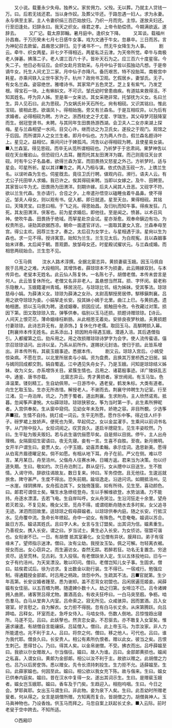 <!-- { "loadSidebar": true } -->
　　又小说。载董永少失母。独养父。家贫佣力。父殁。无以葬。乃就主人贷钱一万。曰。后若无钱还君。当以身作奴。及葬父毕还。于路忽遇一妇人。求为永妻。永与俱至主家。主人令妻织绢三百匹始放归。乃织一月而完。主惊。遂放夫妇还。行至旧逢处。妇辞永曰。我天之织女。缘君之孝。上帝令助偿债。今期满欲返。遂辞去。 
　　又广记。载太原郭翰。暑月庭中。逢织女下降。 
　　又耳谈。载福州孙昌裔。于万历癸未七月七日感牛女事。戏为文通于牛女。忽暴卒。三日而苏。言为神妃召去款留。昌裔思父辞归。见于诸书不一。然无牛女降生为人事。 
　　剧云。牵牛、织女两星。非七夕不得相近。两星私泛云津。为天帝所觉。牵牛与南极老人弹碁。拂落二子。老人谓三百六十子。皆补天石为之。应三百六十度星宿。今失二子。他日必有征应。会织女赴月宫助采。与月中仙子皆以孤独动凡想。于是帝谪牛女。托生人间尤卫二家。月中仙子亦降凡。备历艰苦。特不投胎耳。南极宫中耗星。亦乘间轶入尘世牛家为子。杭州？政尙书卫观。乞假居乡。妻邹氏。无子。有女名兰森。姿容绝世。雅嗜诗书。其家常产五色灵芝。芝上复有紫气。乃发芝根。得宝石一块。上有蝌蚪文。不可识。邹氏幼时曾患痼疾。有道姑来救得活。不知其姓名。呼为异人姊。至是率一女来访。其女采艳非常。托邹抚为义女。名曰兰生。异人见石曰。此为思砚。乃女娲氏补天石所化。尙有相砚。又识其铭曰。惟此宝砚。彼相此思。欲谐凤卜。得相始施。旁又有兰森名。于是互相叹异。以为后有求婚者。必得相砚为聘。方许之。浙西柱史之子尤星、字瑞生。其父母梦河鼓降室而生。弱冠登贤书。未聘。与其同年生田畏扬游西湖。会卫夫人二女亦来湖上探梅。星与兰森相望一水间。目交心许。继而访之为卫氏女。遂投之于观门。观馆之于后园。而所谓异人之女兰生者。即月中仙也。方为两人作合。假兰森名题诗叶上。星见之。益相忆。乘间问计于婢孤鸿。鸿吿以必得相砚为聘。且使星易女装。■入兰森室。得见思砚。而卒无从觅所谓相砚也。乃祈梦于于忠肃祠。果梦神吿以砚在天台雁宕山。但恐砚归人去耳。醒而托其友田渭洋为媒。而己则竟往天台求砚。时有牛公子名晶者。欲得兰森为室。而田畏扬又怒星之外己。方祈梦时。适与星会。叩星所祈。星以其详■吿之。两人乃相与谋。依式伪造玉砚一方。上镌兰生名。以误听森为生也。伺星旣去。竟往卫氏行聘。値观内召。濒行。语夫人云。有尤公子托田举人求婚。我已许之。俟其得砚来聘。当即以女嫁之。及牛、田聘至。其家皆以牛为尤。田畏扬为田渭洋。刻期许嫁。后夫人闻其人丑恶。又砚字不符。欲以兰生代森。生亦请行。合卺之夕。上帝遣孙悟空以磕睡虫着牛晶鼻。使不得近。邹夫人母女。则以观有书。促入都。即日就道。星至天台。果得相砚。其铭曰。天降灵宝。曰思曰相。于飞之兆。得思始昌。及归杭而知牛事。得疾发狂。几死。其友田渭洋。侠客也。前为星求婚后。即他往。至是闻之。愤甚。以术召风神。使吹牛晶、田畏扬于绝域。而挈星赴京会试。星亦渐愈。观奉命鎭边有功。为权贵所忌。诬劾其欲据西凉。朝命一面遣官详访。一面取其妻女入宫。兰森奉母至宫。得公主欢。因荐兰生才。奏之。太后召为女学士。与星相遇于涂。星尙以生为森也。求一见不得。授诗寓意。始知为兰生。兰生见太后。为白观寃。且以森姻事始末详奏。太后闻于朝。晋观爵。放邹母女还。时星殿试擢状元。与兰森成婚。而相思两砚始合。兰生忽不见。 


　　○玉马佩 
　　汶水人路术淳撰。全据北窗志异。黄损妻裴玉娥。因玉马佩自脱于吕用之之难。大段相同。其增饰者。薛琼琼本不为损妻。此云赐嫁双封。与本传异也。老叟本无姓名。此云仙人陈复休。一名陈七子。胡僧老僧。本传未尝言是何人。此云皆复休所化。老僧又名非非老人。盖悬想当然耳。损、字怀闵。裴老称乐隐散人。玉娥籍灌州靑城。移居浣花。与琼琼比邻。结为姊妹。受其筝法。琼琼慈母小娟。为薛涛义女。琼琼为薛涛之女孙。太尉高騈授房居停。騈移鎭荆襄。吕用之欲夺琼琼为妾。小娟挈走长安。投其妹小嫣于北里。曲江上巳。与黄损遇。遗帕相邀。损以玉马佩为聘。遂成姻眷。损因应试。抵触田令孜。令孜藏过对策。损因下第。田又取琼琼入宫。弹筝供奉。临别以玉马还损。损题诗赠琼琼。【诗云。人间天上恨茫茫。薄命姻缘枉断肠。从此相思无着处。安排良夜梦秋娘。夫黄损题付妻琼琼。此诗志异无有。是添饰。】复休化作老儒。取回玉马。高騈聘损入幕。【荆襄帅本传无姓名。此系添出。】损因附舟得遇玉娥。潜遁入涪。其后遇僧指引。入都擢第之后。劾斥用之。用之改损赠琼琼诗梦字为会字。使人流传蜚语。僖宗召琼琼诘问。出诗以呈。乃系从前所作。遂赐状元封诰。使归于损。此皆系增出。非本传所有。其裴玉娥事迹。悉据本传。 
　　剧又云。琼琼入宫后。小嫣受惊染病。不愿在京。以北里所居卖与小娟。资为盘费。且换其万里桥西之旧居。娟与嫣同回成都交割。娟自蜀返。江中遇见失舟女子。乃是玉娥。问知是琼琼结义姊妹。收为义女。亦系增饰关目。紧簇生情也。吕用之、诸葛殷事迹。详广陵妖乱志中。通鉴、唐书亦载。 
　　北窗志异云。秀才黄损者。家世阀阅。有玉马坠。色泽温栗。镂刻精工。生自幼佩带。一日游市中。遇老叟。鹤发朱标。大类有道者。向生乞取玉坠。生亦无所吝惜。解授老人。不谢而去。荆襄守帅聘生为记室。行至江渚。见一舟泊岸。讯之。乃贾于蜀者。道出荆襄。生求附舟。主人欣然诺焉。抵暮。忽闻筝声凄惋。大似薛琼琼。琼琼狭邪女。筝为当时第一手。此生素所狎昵者。入宫供奉矣。生从窗中窥伺。见幼女年未及筓。娇艳之容。非目所覩。少选筝声■寂。生情不自持。挑灯成一词云。生平无所愿。愿作乐中筝。得近佳人纤手子。砑罗裙上放娇声。便死也为荣。早起伺之。女以金盆濯手。生乘间以前词书名字。从门隙中投入。女拾词阅之。叹赏良久。遂启半牕窥生。见生丰姿皎然。乃曰。生平耻为贩夫贩妇。若与此生谐伉俪愿毕矣。自是频以目挑。停午。主人出舟理楫。女隔窗招生密语曰。夜无先寝。妾有一言。生喜不自胜。至夜。新月微明。女开半户谓生曰。妾贾人女。小字玉娥。幼喜弄柔翰。承示佳词。逸思新美。愿得从伯鸾齐眉德曜足矣。倘不如愿。有相从地下耳。舟子在前。严父在侧。难以尽言。某月某日。舟至涪州。父偕舟人往赛水神。日晡方返。君来当为决策。勿以纡道失期。生曰。敬如约。次日舟泊荆江。群从促行。女从牕中以目送生。生不胜情。入谒守帅。辞欲往谒故友。数日复来。帅曰。军务倥偬。且无他往。生逡巡就旅舍。陴守甚严。生度不得出。恐失前期。踰垣逸走。沿途问讯。如期抵涪州。见一水崖。绿阴拂岸。女舟孤泊其下。女独倚篷窗。如有所待。见生至。喜动颜色。曰。郞君可谓信士矣。嘱生水急绁缆登舟。生以手解维欲登。水势汹涌。力不能持。舟逐水漂漾。去若飞电。生自岸叫呼。女从舟哭泣。生沿河狂走十余里。望舟若灭若没。不复见矣。晚女父至。觅舟不得。或谓缆断舟随水去多时矣。女父追寻无迹。涕泗而回故里。适琼琼之假母薛媪者。以琼琼供奉内庭。随之长安。行抵汉水。见舟覆中流。急命长年绁起。舟中一幼女。有殊色。气息奄奄。媪调以苏合。踰日方苏。媪诘其姓氏。且曰字人未。女言与生订盟矣。出其词为信。媪素重生。乃善视女。携入长安。谓之曰。岁当试士。黄生必入长安。为女侦访。宿盟可谐也。女衔谢不已。一日。有胡僧 抵其室募化。女见僧有异状。膜拜曰。弟子有宿缘未了。望师指示迷津。僧曰。汝有尘劫。我授汝玉坠。佩之可解。勿轻离衣裾。授女而出。女心窃异之。而生遍访女。杳然无踪。若醉若狂。功名无复置念。穷途资尽。适至荒林。见古刹。生入投宿。有老僧趺坐入定。生以五体投地曰。旧与一女子有约涪州。为天吴漂没。敢以叩问。僧曰。老僧岂知儿女子事。生固求。僧曰。姑俟君试后。徐为访求。复出数金以助行装。生不得已。一宿戒行。勉强应制。得通籍授金部郞。时吕用之柄政。敛怨中外。生疏其不法。吕■官就第。生少年高第。长安议婚者踵至。悉为谢却。盖不忍背女初盟也。吕闲居遍觅姬妾。闻薛媪有女佳丽。以五百缗为聘。随遣婢仆数十人。劫之归第。女啼泣不已。吕令诸婢拥入曲房。诸客贺吕得尤物。置酒高会。有收夫狂呼曰。一白马突至廏。争枥。啮伤羣马。白马从堂奔入内室。吕命索之。寂无所见。众咸骇异。因而罢酒。吕入女寝室。好言慰之。自为解衣。女力拒不得脱。忽有白马长丈余。从床第腾跃。向吕蹄啮。吕释女。环室而走。急呼女侍入。马啮女侍。伤数人倒地。吕惊惶趋出寝所。马遂不见。吕曰。此妖孼也。然贪恋女姿。不忍驱去。亦不敢复入女室矣。惟遍求禳遣。有胡僧自言能禳妖。吕延僧入。僧曰。此上帝玉马。为祟汝家。非人力所能遣也。兆不利于主人。吕曰。将奈之何。僧曰。移之他人。可代也。吕曰。谁为我代耶。僧良久曰。长安贵人。相公有素所仇恨者。赠以此女。彼当之矣。吕恨生刺己。思得甘心。乃曰。得其人矣。以金帛谢僧。不受。拂衣而出。吕呼薛媪至曰。我欲以尔女赠故人。尔当偕往。媪曰。故人为谁。吕曰。金部郞黄损也。媪闻之私喜。入谓女曰。黄郞为金部郞。相公以汝不利于主。故欲以赠之。此胡僧之力也。吕乃以后房奁饰。悉以赠女。先令长须持刺投生。生力拒不允。适薛媪至。生曰。此薛家媪也。何因至此。媪曰。相公欲以我女充下陈。故与偕来。生曰。媪女已供奉内庭矣。媪曰。昔在汉水中复得一女。遂出其词示生。生曰。是赠裴玉娥者。媪女岂玉娥耶。媪曰。香车及于门矣。生趋迎入。相抱呜咽。生曰。今日之会。梦耶眞耶。女出玉马谓生曰。非此物。妾为泉下人矣。生曰。此吾幼时所赠老叟者。何从得之。女言是胡僧所赠。方知离而复合。皆胡僧之力。胡僧眞神人。玉马眞神物也。乃设香烛。供玉马而拜之。马忽自案上跃起长丈余。■入云际。前时老叟于空中跨去。不知所适。 


　　○西厢印 
